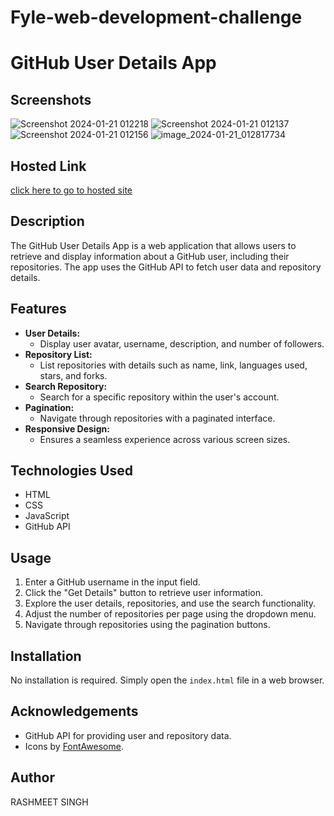 # Fyle-web-development-challenge
# GitHub User Details App

## Screenshots
![Screenshot 2024-01-21 012218](https://github.com/rash-meet/Fyle-web-development-challenge/assets/113365662/818cb1d1-166a-4ba1-9336-350c1ae5b34d)
![Screenshot 2024-01-21 012137](https://github.com/rash-meet/Fyle-web-development-challenge/assets/113365662/5dac74eb-d618-449d-8cb2-72bf964d7836)
![Screenshot 2024-01-21 012156](https://github.com/rash-meet/Fyle-web-development-challenge/assets/113365662/2a605727-e4a4-4d15-b128-4032c9347ad0)
![image_2024-01-21_012817734](https://github.com/rash-meet/Fyle-web-development-challenge/assets/113365662/8f73a7ab-90a8-464e-ae37-2b3a24c5f59a)

## Hosted Link
[click here to go to hosted site](https://fylechallengegithubuserdetailrashmeet.netlify.app)

## Description

The GitHub User Details App is a web application that allows users to retrieve and display information about a GitHub user, including their repositories. The app uses the GitHub API to fetch user data and repository details.

## Features

- **User Details:**
  - Display user avatar, username, description, and number of followers.
- **Repository List:**
  - List repositories with details such as name, link, languages used, stars, and forks.
- **Search Repository:**
  - Search for a specific repository within the user's account.
- **Pagination:**
  - Navigate through repositories with a paginated interface.
- **Responsive Design:**
  - Ensures a seamless experience across various screen sizes.

## Technologies Used

- HTML
- CSS
- JavaScript
- GitHub API

## Usage

1. Enter a GitHub username in the input field.
2. Click the "Get Details" button to retrieve user information.
3. Explore the user details, repositories, and use the search functionality.
4. Adjust the number of repositories per page using the dropdown menu.
5. Navigate through repositories using the pagination buttons.

## Installation

No installation is required. Simply open the `index.html` file in a web browser.

## Acknowledgements

- GitHub API for providing user and repository data.
- Icons by [FontAwesome](https://fontawesome.com/).

## Author

RASHMEET SINGH
